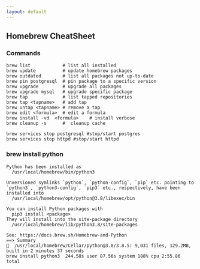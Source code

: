 ```yaml
---
layout: default
---
```

Homebrew CheatSheet
---

### Commands	

	brew list            # list all installed
	brew update          # update homebrew packages
	brew outdated        # list all packages not up-to-date
	brew pin postgresql  # pin package to a specific version
	brew upgrade         # upgrade all packages
	brew upgrade mysql   # upgrade specific package
	brew tap             # list tapped repositories
	brew tap <tapname>   # add tap
	brew untap <tapname> # remove a tap
	brew edit <formula>  # edit a formula
	brew install -vd  <formula>    # install verbose
	brew cleanup -s      #  cleanup cache

	brew services stop postgresql #stop/start postgres
	brew services stop httpd #stop/start httpd


### brew install python

	Python has been installed as
	  /usr/local/homebrew/bin/python3
	
	Unversioned symlinks `python`, `python-config`, `pip` etc. pointing to
	`python3`, `python3-config`, `pip3` etc., respectively, have been installed into
	  /usr/local/homebrew/opt/python@3.8/libexec/bin
	
	You can install Python packages with
	  pip3 install <package>
	They will install into the site-package directory
	  /usr/local/homebrew/lib/python3.8/site-packages
	
	See: https://docs.brew.sh/Homebrew-and-Python
	==> Summary
	🍺  /usr/local/homebrew/Cellar/python@3.8/3.8.5: 9,031 files, 129.2MB, built in 2 minutes 37 seconds
	brew install python3  244.58s user 87.56s system 188% cpu 2:55.86 total	
